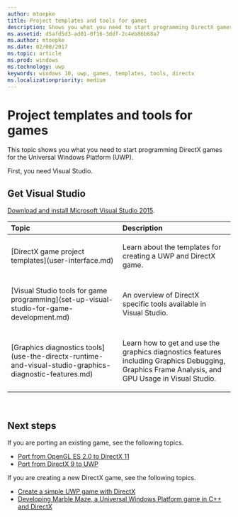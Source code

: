 ```yaml
---
author: mtoepke
title: Project templates and tools for games
description: Shows you what you need to start programming DirectX games for the Universal Windows Platform (UWP).
ms.assetid: d5afd5d3-ad01-0f16-3ddf-2c4eb86b68a7
ms.author: mtoepke
ms.date: 02/08/2017
ms.topic: article
ms.prod: windows
ms.technology: uwp
keywords: windows 10, uwp, games, templates, tools, directx
ms.localizationpriority: medium
---
```


# Project templates and tools for games




This topic shows you what you need to start programming DirectX games for the Universal Windows Platform (UWP).

First, you need Visual Studio.

## Get Visual Studio


[Download and install Microsoft Visual Studio 2015](https://www.visualstudio.com/vs-2015-product-editions).

<table>
<colgroup>
<col width="50%" />
<col width="50%" />
</colgroup>
<thead>
<tr class="header">
<th align="left">Topic</th>
<th align="left">Description</th>
</tr>
</thead>
<tbody>
<tr class="odd">
<td align="left"><p>[DirectX game project templates](user-interface.md)</p></td>
<td align="left"><p>Learn about the templates for creating a UWP and DirectX game.</p></td>
</tr>
<tr class="even">
<td align="left"><p>[Visual Studio tools for game programming](set-up-visual-studio-for-game-development.md)</p></td>
<td align="left"><p>An overview of DirectX specific tools available in Visual Studio.</p></td>
</tr>
<tr class="odd">
<td align="left"><p>[Graphics diagnostics tools](use-the-directx-runtime-and-visual-studio-graphics-diagnostic-features.md)</p></td>
<td align="left"><p>Learn how to get and use the graphics diagnostics features including Graphics Debugging, Graphics Frame Analysis, and GPU Usage in Visual Studio.</p></td>
</tr>
</tbody>
</table>

 

## Next steps


If you are porting an existing game, see the following topics.

-   [Port from OpenGL ES 2.0 to DirectX 11](port-from-opengl-es-2-0-to-directx-11-1.md)
-   [Port from DirectX 9 to UWP](porting-your-directx-9-game-to-windows-store.md)

If you are creating a new DirectX game, see the following topics.

-   [Create a simple UWP game with DirectX](tutorial--create-your-first-metro-style-directx-game.md)
-   [Developing Marble Maze, a Universal Windows Platform game in C++ and DirectX](developing-marble-maze-a-windows-store-game-in-cpp-and-directx.md)

 

 

 




